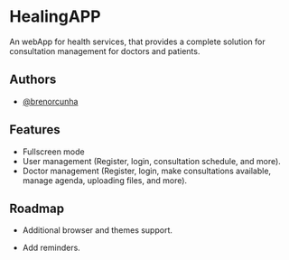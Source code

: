 
# HealingAPP

An webApp for health services, that provides a complete solution for consultation management for doctors and patients.

## Authors

- [@brenorcunha](https://www.github.com/brenorcunha)

## Features

- Fullscreen mode
- User management (Register, login, consultation schedule, and more).
- Doctor management (Register, login, make consultations available, manage agenda, uploading files, and more).

## Roadmap

- Additional browser and themes support.

- Add reminders.
